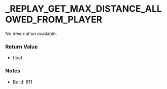 # _REPLAY_GET_MAX_DISTANCE_ALLOWED_FROM_PLAYER

No description available.

### Return Value
* float

### Notes
* Build: 811

